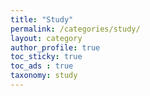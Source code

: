 ```yaml
---
title: "Study"
permalink: /categories/study/
layout: category
author_profile: true
toc_sticky: true
toc_ads : true
taxonomy: study
---
```

